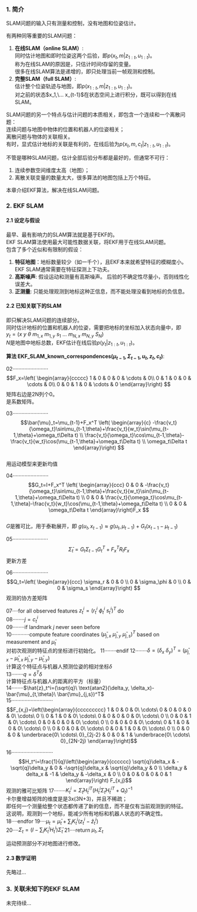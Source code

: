### 1. 简介

SLAM问题的输入只有测量和控制，没有地图和位姿估计。

有两种同等重要的SLAM问题：  
1. **在线SLAM（online SLAM）**:   
    同时估计地图和即时位姿这两个后验，即$p(x_t,m|z_{1:t},u_{1:t})$。  
    称为在线SLAM的原因是，只估计时间$t$存留的变量。  
    很多在线SLAM算法是递增的，即只处理当前一帧观测和控制。  
2. **完整SLAM（full SLAM）**:   
    估计整个位姿轨迹与地图，即$p(x_{1:t}, m| z_{1:t}, u_{1:t})$。  
    对之前的状态$x_1,\... x_{t-1}$在状态空间上进行积分，既可以得到在线SLAM。  


SLAM问题的另一个特点与估计问题的本质相关，即包含一个连续和一个离散问题：  
连续问题与地图中物体的位置和机器人的位姿相关；  
离散问题与物体的关联相关。  
有时，显式估计地标的关联是有利的，在线后验为$p(x_t,m,c_t|z_{1:t},u_{1:t})$。  

不管是哪种SLAM问题，估计全部后验分布都是最好的，但通常不可行：  
1. 连续参数空间维度太高（地图）；  
2. 离散关联变量的数量太大，很多算法的地图包括上万个特征。

本章介绍EKF算法，解决在线SLAM问题。

### 2. EKF SLAM

#### 2.1 设定与假设

最早、最有影响力的SLAM算法就是基于EKF的。  
EKF SLAM算法使用最大可能性数据关联，将EKF用于在线SLAM问题。  
包含了多个近似和有限制的假设：  
1. **特征地图**：地标数量较少（如一千个），且EKF本来就希望特征的模糊度小。
EKF SLAM通常需要在特征探测上下功夫。  
2. **高斯噪声**: 假设运动和测量有高斯噪声。
后验的不确定性尽量小，否则线性化误差大。
3. **正测量**: 只能处理观测到地标这种正信息，而不能处理没看到地标的负信息。

#### 2.2 已知关联下的SLAM

即只解决SLAM问题的连续部分。  
同时估计地标的位置和机器人的位姿，需要把地标的坐标加入状态向量中，即  
$y_t=(x\ y\ \theta\ m_{1,x}\ m_{1,y}\ s_1\ ...\ m_{N,x}\ m_{N,y}\ S_N)$  
$N$是地图中地标总数，EKF估计在线后验$p(y_t|z_{1:t}, u_{1:t})$。

**算法 EKF_SLAM_known_correspondences($\mu_{t-1}, \Sigma_{t-1}, u_t, z_t, c_t$)**:  

02························
$$F_x=\left( \begin{array}{ccccc}
    1 & 0 & 0 & 0 & \cdots & 0\\
    0 & 1 & 0 & 0 & \cdots & 0\\
    0 & 0 & 1 & 0 & \cdots & 0
  \end{array}\right) $$
矩阵右边是2N列个0。  
是系数矩阵。  

03························
$$\bar{\mu}_t=\mu_{t-1}+F_x^T \left( \begin{array}{c}
    -\frac{v_t}{\omega_t}\sin\mu_{t-1,\theta}+\frac{v_t}{w_t}\sin(\mu_{t-1,\theta}+\omega_t\Delta t) \\
    \frac{v_t}{\omega_t}\cos\mu_{t-1,\theta}-\frac{v_t}{w_t}\cos(\mu_{t-1,\theta}+\omega_t\Delta t) \\
    \omega_t\Delta t
  \end{array}\right) $$  
用运动模型来更新均值

04························
$$G_t=I+F_x^T \left( \begin{array}{ccc}
    0 & 0 & -\frac{v_t}{\omega_t}\sin\mu_{t-1,\theta}+\frac{v_t}{w_t}\sin(\mu_{t-1,\theta}+\omega_t\Delta t) \\
    0 & 0 & \frac{v_t}{\omega_t}\cos\mu_{t-1,\theta}-\frac{v_t}{w_t}\cos(\mu_{t-1,\theta}+\omega_t\Delta t) \\
    0 & 0 & \omega_t\Delta t
  \end{array}\right)F_x $$  
$G$是雅可比，用于泰勒展开，即
$g(u_t, x_{t-1})\approx g(u_t, \mu_{t-1})+G_t(x_{t-1}-\mu_{t-1})$

05························
$$\bar{\Sigma}_t=G_t\Sigma_{t-1}G_t^T + F_x^T R_t F_x$$
更新方差

06························
$$Q_t=\left( \begin{array}{ccc}
    \sigma_r & 0           & 0 \\
    0        & \sigma_\phi & 0 \\
    0        & 0           & \sigma_s
    \end{array}\right) $$
观测的协方差矩阵


07····for all observed features $z_t^i = (r_t^i\ \phi_t^i\ s_t^i)^T$ do  
08········$j = c_t^i$  
09········if landmark $j$ never seen before  
10············compute feature coordinates $(\bar{\mu}_{j,x}\ \bar{\mu}_{j,y}\ \bar{\mu}_{j,s})^T$ based on measurement and $\bar{\mu}_t$  
对初次观测的特征点的坐标进行初始化。
11········endif
12········$\delta=(\delta_x\ \delta_y)^T=(\bar{\mu}_{j,x}-\bar{\mu}_{t,x} \ \bar{\mu}_{j,y}-\bar{\mu}_{t,y})$  
计算这个特征点与机器人预测位姿的相对坐标$\delta$  
13········$q=\delta^T\delta$    
计算特征点与机器人的距离的平方（标量）  
14········$\hat{z}_t^i=(\sqrt{q}\ \text{atan2}(\delta_y, \delta_x)-\bar{\mu}_{t,\theta}\ \bar{\mu}_{j,s})^T$  
15····························
$$F_{x,j}=\left(\begin{array}{ccccccccc}
    1 & 0 & 0 & 0\ \cdots\ 0 & 0 & 0 & 0 & 0\ \cdots\ 0 \\
    0 & 1 & 0 & 0\ \cdots\ 0 & 0 & 0 & 0 & 0\ \cdots\ 0 \\
    0 & 0 & 1 & 0\ \cdots\ 0 & 0 & 0 & 0 & 0\ \cdots\ 0 \\
    0 & 0 & 0 & 0\ \cdots\ 0 & 1 & 0 & 0 & 0\ \cdots\ 0 \\
    0 & 0 & 0 & 0\ \cdots\ 0 & 0 & 1 & 0 & 0\ \cdots\ 0 \\
    0 & 0 & 0 & \underbrace{0\ \cdots\ 0}_{2j-2} & 0 & 0 & 1 & \underbrace{0\ \cdots\ 0}_{2N-2j} 
    \end{array}\right)$$

16····························  
$$H_t^i=\frac{1}{q}\left(\begin{array}{cccccc}
    \sqrt{q}\delta_x & -\sqrt{q}\delta_y & 0 & -\sqrt{q}\delta_x & \sqrt{q}\delta_y & 0 \\
    \delta_y & delta_x & -1 & \delta_y & -\delta_x & 0 \\
    0 & 0 & 0 & 0 & 0 & 1
    \end{array}\right) F_{x,j}$$
观测的雅可比矩阵
17········$K_t^i=\bar{\Sigma}_tH_t^{iT}(H_t^i\bar{\Sigma}_tH_t^{iT}+Q_t)^{-1}$  
卡尔曼增益矩阵的维度是是3x(3N+3)，并且不稀疏；  
即任何一个测量给整个状态都传递了新的信息，而不是仅有当前观测到的特征。  
这说明，观测到一个地标，能减少所有地标和机器人状态的不确定性。
18····endfor
19····$\mu_t=\bar{\mu}_t+\sum_iK_t^i(z_t^i-\hat{z}_t^i)$  
20····$\Sigma_t=(I-\sum_iK_t^iH_t^i)\bar{\Sigma}_t$
21····return $\mu_t,\Sigma_t$

运动预测部分不对地图进行修改。  

#### 2.3 数学证明

先略过...

### 3. 关联未知下的EKF SLAM

未完待续...
